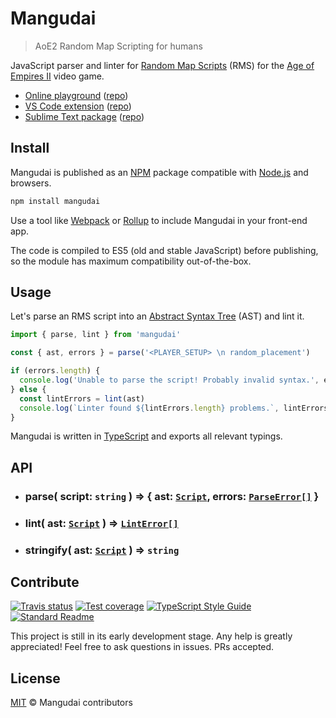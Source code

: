 # Mangudai

> AoE2 Random Map Scripting for humans

JavaScript parser and linter for [Random Map Scripts](http://aok.heavengames.com/cgi-bin/forums/display.cgi?action=ct&f=28,42485,,30) (RMS) for the [Age of Empires II](https://en.wikipedia.org/wiki/Age_of_Empires_II) video game.

- [Online playground](https://mangudai.github.io/) ([repo](https://github.com/mangudai/mangudai.github.io))
- [VS Code extension](https://marketplace.visualstudio.com/items?itemName=deltaidea.aoe2-rms) ([repo](https://github.com/mangudai/vscode))
- [Sublime Text package](https://packagecontrol.io/packages/AoE2%20RMS%20Syntax%20Highlighting) ([repo](https://github.com/mangudai/sublime-text))

## Install

Mangudai is published as an [NPM](https://docs.npmjs.com/getting-started/what-is-npm) package compatible with [Node.js](https://nodejs.org/en/) and browsers.

```Bash
npm install mangudai
```

Use a tool like [Webpack](https://webpack.js.org) or [Rollup](https://rollupjs.org/) to include Mangudai in your front-end app.

The code is compiled to ES5 (old and stable JavaScript) before publishing, so the module has maximum compatibility out-of-the-box.

## Usage

Let's parse an RMS script into an [Abstract Syntax Tree](https://en.wikipedia.org/wiki/Abstract_syntax_tree) (AST) and lint it.

```JavaScript
import { parse, lint } from 'mangudai'

const { ast, errors } = parse('<PLAYER_SETUP> \n random_placement')

if (errors.length) {
  console.log('Unable to parse the script! Probably invalid syntax.', errors)
} else {
  const lintErrors = lint(ast)
  console.log(`Linter found ${lintErrors.length} problems.`, lintErrors)
}
```

Mangudai is written in [TypeScript](https://www.typescriptlang.org/) and exports all relevant typings.

## API

- ### parse( script: `string` ) => { ast: [`Script`](docs/ast-spec.md), errors: [`ParseError[]`](docs/errors.md) }
- ### lint( ast: [`Script`](docs/ast-spec.md) ) => [`LintError[]`](docs/errors.md)
- ### stringify( ast: [`Script`](docs/ast-spec.md) ) => `string`

## Contribute

[![Travis status](https://img.shields.io/travis/mangudai/mangudai/master.svg)](https://travis-ci.org/mangudai/mangudai)
[![Test coverage](https://img.shields.io/codecov/c/github/mangudai/mangudai/master.svg)](https://codecov.io/gh/mangudai/mangudai)
[![TypeScript Style Guide](https://img.shields.io/badge/code_style-standard-brightgreen.svg)](https://standardjs.com/)
[![Standard Readme](https://img.shields.io/badge/readme%20style-standard-brightgreen.svg)](https://github.com/RichardLitt/standard-readme)

This project is still in its early development stage. Any help is greatly appreciated! Feel free to ask questions in issues. PRs accepted.

## License

[MIT](./LICENSE.md) © Mangudai contributors
